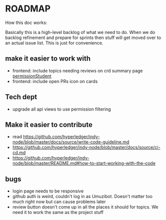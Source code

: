 # ROADMAP

How this doc works:

Basically this is a high-level backlog of what we need to do. When we do backlog refinement and prepare for sprints then stuff will get moved over to an actual issue list. This is just for convenience.

## make it easier to work with

- frontend: include topics needing reviews on crd summary page [permissionStudent](http://localhost:3000/groups/1/card_summary)
- frontend: include open PRs icon on cards

## Tech dept

- upgrade all api views to use permission filtering

## Make it easier to contribute

- read https://github.com/hyperledger/indy-node/blob/master/docs/source/write-code-guideline.md
- https://github.com/hyperledger/indy-node/blob/master/docs/source/ci-cd.md
- https://github.com/hyperledger/indy-node/blob/master/README.md#how-to-start-working-with-the-code

## bugs

- login page needs to be responsive
- github auth is weird, couldn't log in as Umuzibot. Doesn't matter too much right now but can cause problems later
- review button doesn't come up in all the places it should for topics. We need it to work the same as the project stuff
